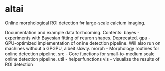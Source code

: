altai
=====

Online morphological ROI detection for large-scale calcium imaging.

Documentation and example data forthcoming.
Contents:
	bayes - experiments with Bayesian fitting of neuron shapes. Deprecated.
	gpu - GPU-optimized implementation of online detection pipeline. Will also run on machines without a GPGPU, albeit slowly.
	morph - Morphology routines for online detection pipeline.
	src - Core functions for small-to-medium scale online detection pipeline.
	util - helper functions
	vis - visualize the results of ROI detection